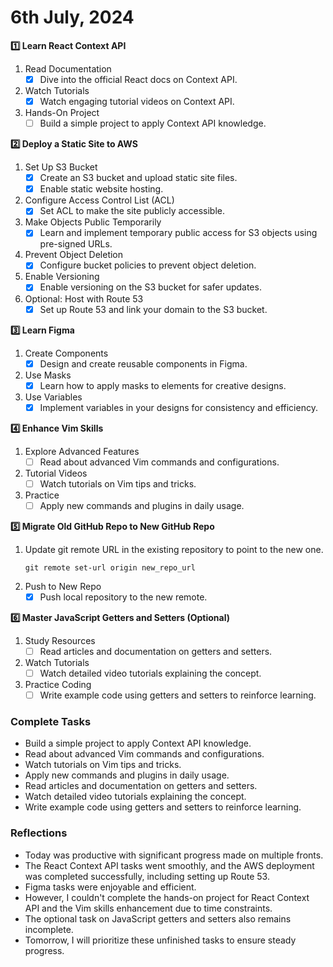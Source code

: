 # 6th July, 2024

**1️⃣ Learn React Context API**

1. Read Documentation
   - [x] Dive into the official React docs on Context API.
2. Watch Tutorials
   - [x] Watch engaging tutorial videos on Context API.
3. Hands-On Project
   - [ ] Build a simple project to apply Context API knowledge.

**2️⃣ Deploy a Static Site to AWS**

1. Set Up S3 Bucket
   - [x] Create an S3 bucket and upload static site files.
   - [x] Enable static website hosting.
2. Configure Access Control List (ACL)
   - [x] Set ACL to make the site publicly accessible.
3. Make Objects Public Temporarily
   - [x] Learn and implement temporary public access for S3 objects using pre-signed URLs.
4. Prevent Object Deletion
   - [x] Configure bucket policies to prevent object deletion.
5. Enable Versioning
   - [x] Enable versioning on the S3 bucket for safer updates.
6. Optional: Host with Route 53
   - [x] Set up Route 53 and link your domain to the S3 bucket.

**3️⃣ Learn Figma**

1. Create Components
   - [x] Design and create reusable components in Figma.
2. Use Masks
   - [x] Learn how to apply masks to elements for creative designs.
3. Use Variables
   - [x] Implement variables in your designs for consistency and efficiency.

**4️⃣ Enhance Vim Skills**

1. Explore Advanced Features
   - [ ] Read about advanced Vim commands and configurations.
2. Tutorial Videos
   - [ ] Watch tutorials on Vim tips and tricks.
3. Practice
   - [ ] Apply new commands and plugins in daily usage.

**5️⃣ Migrate Old GitHub Repo to New GitHub Repo**

1. Update git remote URL in the existing repository to point to the new one.
   ```
   git remote set-url origin new_repo_url
   ```
2. Push to New Repo
   - [x] Push local repository to the new remote.

**6️⃣ Master JavaScript Getters and Setters (Optional)**

1. Study Resources
   - [ ] Read articles and documentation on getters and setters.
2. Watch Tutorials
   - [ ] Watch detailed video tutorials explaining the concept.
3. Practice Coding
   - [ ] Write example code using getters and setters to reinforce learning.

### Complete Tasks
- Build a simple project to apply Context API knowledge.
- Read about advanced Vim commands and configurations.
- Watch tutorials on Vim tips and tricks.
- Apply new commands and plugins in daily usage.
- Read articles and documentation on getters and setters.
- Watch detailed video tutorials explaining the concept.
- Write example code using getters and setters to reinforce learning.

### Reflections
- Today was productive with significant progress made on multiple fronts. 
- The React Context API tasks went smoothly, and the AWS deployment was completed successfully, including setting up Route 53. 
- Figma tasks were enjoyable and efficient. 
- However, I couldn't complete the hands-on project for React Context API and the Vim skills enhancement due to time constraints. 
- The optional task on JavaScript getters and setters also remains incomplete.
- Tomorrow, I will prioritize these unfinished tasks to ensure steady progress.
